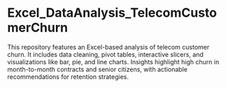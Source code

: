 # Excel_DataAnalysis_TelecomCustomerChurn
This repository features an Excel-based analysis of telecom customer churn. It includes data cleaning, pivot tables, interactive slicers, and visualizations like bar, pie, and line charts. Insights highlight high churn in month-to-month contracts and senior citizens, with actionable recommendations for retention strategies.
